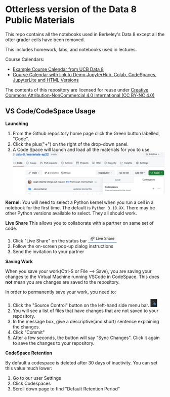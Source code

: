 # Otterless version of the Data 8 Public Materials

This repo contains all the notebooks used in Berkeley's Data 8 except all the otter grader cells have been removed. 

This includes homework, labs, and notebooks used in lectures.

Course Calendars:
- [Example Course Calendar from UCB Data 8](http://data8.org/materials-fds/)
- [Course Calendar with link to Demo JupyterHub, Colab, CodeSpaces, JupyterLite and HTML Versions](http://data8.org/materials-fds/demo.html)

The contents of this repository are licensed for reuse under [Creative Commons Attribution-NonCommercial 4.0 International (CC BY-NC 4.0)](http://creativecommons.org/licenses/by-nc/4.0/)


## VS Code/CodeSpace Usage

**Launching**

1) From the Github repository home page click the Green button labelled, "Code".
2) Click the plus("+") on the right of the drop-down panel. 
3) A Code Space will launch and load all the materials for you to use.
![CodeSpace](./assets/codespace.png)

**Kernel:**
You will need to select a Python kernel when you run a cell in a notebook for the first time. The default is `Python 3.10.XX`. There may be other Python versions available to select. They all should work.

**Live Share**
This allows you to collaborate with a partner on same set of code. 
1) Click "Live Share" on the status bar ![Live Share](./assets/live.png)
2) Follow the on-screen pop-up dialog instructions
3) Send the invitation to your partner

**Saving Work**

When you save your work(Ctrl-S or File --> Save), you are saving your changes to the Virtual Machine running VSCode in CodeSpace. This does **not** mean you are changes are saved to the repository.

In order to permanently save your work, you need to:

1) Click the "Source Control" button on the left-hand side menu bar. ![Source Control](./assets/source.png)
2) You will see a list of files that have changes that are not saved to your repository.
3) In the message box, give a descriptive(and short) sentence explaining the changes.
4) Click "Commit"
5) After a few seconds, the button will say "Sync Changes". Click it again to save the changes to your repository.

**CodeSpace Retention**

By default a codespace is deleted after 30 days of inactivity. You can set this value much
lower:
1) Go to our user Settings
2) Click Codespaces
3) Scroll down page to find "Default Retention Period"
